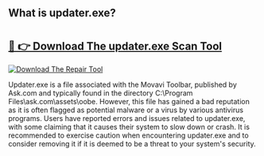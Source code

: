 ## What is updater.exe? 

# <h2><a href="https://exedetect.com/download.php?updater.exe">🔗 👉 Download The updater.exe Scan Tool</a></h2>

[![Download The Repair Tool](https://exedetect.com/download-button.jpg)](https://exedetect.com/download.php?updater.exe)

Updater.exe is a file associated with the Movavi Toolbar, published by Ask.com and typically found in the directory C:\Program Files\ask.com\assets\oobe. However, this file has gained a bad reputation as it is often flagged as potential malware or a virus by various antivirus programs. Users have reported errors and issues related to updater.exe, with some claiming that it causes their system to slow down or crash. It is recommended to exercise caution when encountering updater.exe and to consider removing it if it is deemed to be a threat to your system's security.